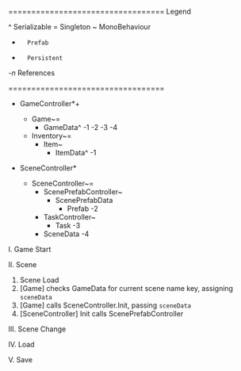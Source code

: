 ==================================
Legend

^ 		Serializable
=		Singleton
~ 		MonoBehaviour
* 		Prefab
+		Persistent
-_n_	References 

==================================


- GameController*+
	- Game~=
		- GameData^
			-1
			-2
			-3
			-4
	- Inventory~=
		- Item~
			- ItemData^ -1
	
- SceneController*
	- SceneController~=
		- ScenePrefabController~
			- ScenePrefabData
				- Prefab
					-2
		- TaskController~
			- Task -3
		- SceneData -4
		
I. Game Start
		
II. Scene

1. Scene Load
2. [Game] checks GameData for current scene name key, assigning `sceneData`
3. [Game] calls SceneController.Init, passing `sceneData`
4. [SceneController] Init calls ScenePrefabController

III. Scene Change


IV. Load

V. 	Save